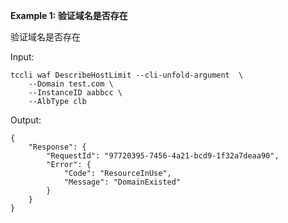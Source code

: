 **Example 1: 验证域名是否存在**

验证域名是否存在

Input: 

```
tccli waf DescribeHostLimit --cli-unfold-argument  \
    --Domain test.com \
    --InstanceID aabbcc \
    --AlbType clb
```

Output: 
```
{
    "Response": {
        "RequestId": "97720395-7456-4a21-bcd9-1f32a7deaa90",
        "Error": {
            "Code": "ResourceInUse",
            "Message": "DomainExisted"
        }
    }
}
```

